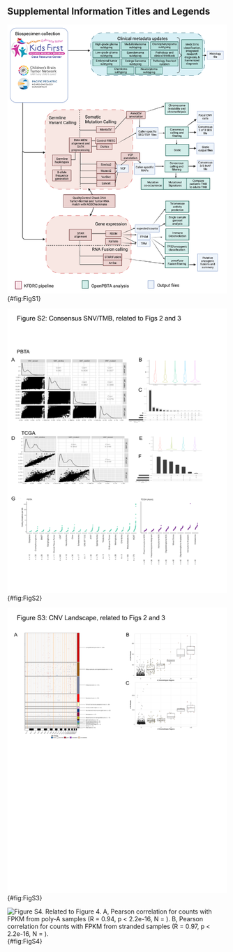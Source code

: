 ## Supplemental Information Titles and Legends

![Figure S1. OpenPBTA Project Workflow, Related to Figure 1.](images/supplement/Figure-S1.png){#fig:FigS1}

![Figure S2. Validation of Consensus SNV calls and Tumor Mutation Burden, Related to Figures 2 and 3.](images/supplement/Figure-S2.png){#fig:FigS2}

![Figure S3. Genomic instability of pediatric brain tumors, Related to Figures 2 and 3.](images/supplement/Figure-S3.png){#fig:FigS3}

![Figure S4. Related to Figure 4. A, Pearson correlation for counts with FPKM from poly-A samples (R = 0.94, p < 2.2e-16, N = ). B, Pearson correlation for counts with FPKM from stranded samples (R = 0.97, p < 2.2e-16, N = ).](images/supplement/SuppTelomerase_Activities.png){#fig:FigS4}
